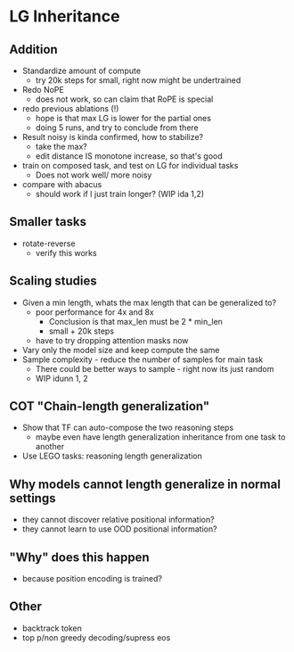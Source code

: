 # LG Inheritance

## Addition
- Standardize amount of compute
  - try 20k steps for small, right now might be undertrained
- Redo NoPE
  - does not work, so can claim that RoPE is special
- redo previous ablations (!)
  - hope is that max LG is lower for the partial ones
  - doing 5 runs, and try to conclude from there
- Result noisy is kinda confirmed, how to stabilize? 
  - take the max? 
  - edit distance IS monotone increase, so that's good
- train on composed task, and test on LG for individual tasks
  - Does not work well/ more noisy
- compare with abacus 
  - should work if I just train longer? (WIP ida 1,2)

## Smaller tasks
- rotate-reverse
  - verify this works

## Scaling studies
- Given a min length, whats the max length that can be generalized to? 
  - poor performance for 4x and 8x
    - Conclusion is that max_len must be 2 * min_len
    - small + 20k steps
  - have to try dropping attention masks now
- Vary only the model size and keep compute the same
- Sample complexity - reduce the number of samples for main task
  - There could be better ways to sample - right now its just random
  - WIP idunn 1, 2

## COT "Chain-length generalization"
- Show that TF can auto-compose the two reasoning steps
  - maybe even have length generalization inheritance from one task to another
- Use LEGO tasks: reasoning length generalization

## Why models cannot length generalize in normal settings
- they cannot discover relative positional information? 
- they cannot learn to use OOD positional information? 

## "Why" does this happen
- because position encoding is trained? 

## Other
- backtrack token
- top p/non greedy decoding/supress eos
